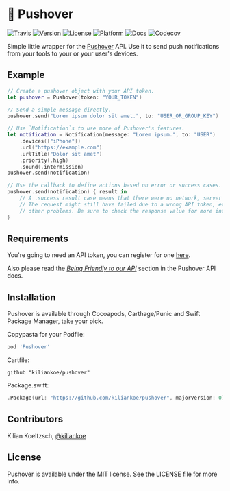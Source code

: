 # 📌 Pushover

[![Travis](https://img.shields.io/travis/kiliankoe/pushover.svg?style=flat-square)](https://travis-ci.org/kiliankoe/pushover)
[![Version](https://img.shields.io/cocoapods/v/Pushover.svg?style=flat-square)](http://cocoapods.org/pods/Pushover)
[![License](https://img.shields.io/cocoapods/l/Pushover.svg?style=flat-square)](http://cocoapods.org/pods/Pushover)
[![Platform](https://img.shields.io/cocoapods/p/Pushover.svg?style=flat-square)](http://cocoapods.org/pods/Pushover)
[![Docs](https://img.shields.io/cocoapods/metrics/doc-percent/Pushover.svg?style=flat-square)](http://cocoadocs.org/docsets/Pushover)
[![Codecov](https://img.shields.io/codecov/c/github/kiliankoe/pushover.svg?style=flat-square)](https://codecov.io/gh/kiliankoe/pushover)

Simple little wrapper for the [Pushover](https://pushover.net) API. Use it to send push notifications from your tools to your or your user's devices.

## Example

```swift
// Create a pushover object with your API token.
let pushover = Pushover(token: "YOUR_TOKEN")

// Send a simple message directly.
pushover.send("Lorem ipsum dolor sit amet.", to: "USER_OR_GROUP_KEY")

// Use `Notification`s to use more of Pushover's features.
let notification = Notification(message: "Lorem ipsum.", to: "USER")
    .devices(["iPhone"])
    .url("https://example.com")
    .urlTitle("Dolor sit amet")
    .priority(.high)
    .sound(.intermission)
pushover.send(notification)

// Use the callback to define actions based on error or success cases.
pushover.send(notification) { result in
	// A .success result case means that there were no network, server or decoding errors.
	// The request might still have failed due to a wrong API token, exceeded limits or
	// other problems. Be sure to check the response value for more information.
}
```

## Requirements

You're going to need an API token, you can register for one [here](https://pushover.net/apps/build).

Also please read the *[Being Friendly to our API](https://pushover.net/api#friendly)* section in the Pushover API docs.

## Installation

Pushover is available through Cocoapods, Carthage/Punic and Swift Package Manager, take your pick.

Copypasta for your Podfile:

```ruby
pod 'Pushover'
```

Cartfile:

```
github "kiliankoe/pushover"
```

Package.swift:

```swift
.Package(url: "https://github.com/kiliankoe/pushover", majorVersion: 0)
```

## Contributors

Kilian Koeltzsch, [@kiliankoe](https://github.com/kiliankoe)

## License

Pushover is available under the MIT license. See the LICENSE file for more info.
